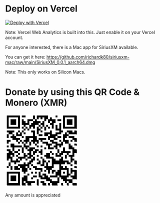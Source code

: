 # Deploy on Vercel

[![Deploy with Vercel](https://vercel.com/button)](https://vercel.com/new/clone?repository-url=https%3A%2F%2Fgithub.com%2Frichardk80%2Fvercelsxm)

Note: Vercel Web Analytics is built into this. Just enable it on your Vercel account.

For anyone interested, there is a Mac app for SiriusXM available.

You can get it here: https://github.com/richardk80/siriusxm-mac/raw/main/SiriusXM_0.0.1_aarch64.dmg

Note: This only works on Silicon Macs.

# Donate by using this QR Code & Monero (XMR)

<img src="donate.png">

Any amount is appreciated
